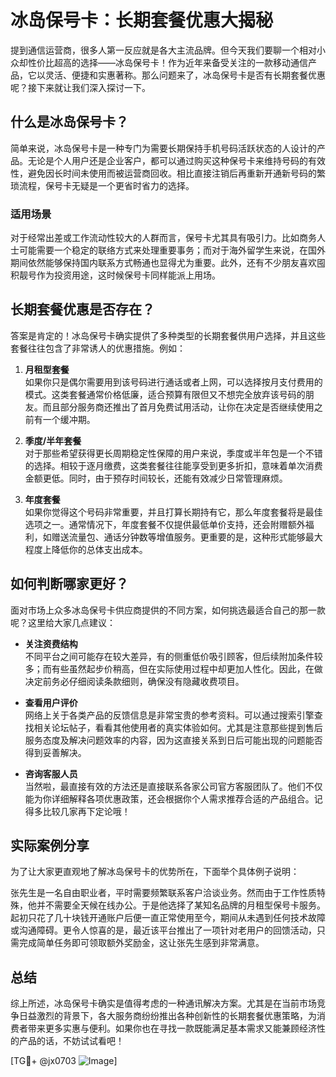 # 冰岛保号卡：长期套餐优惠大揭秘

提到通信运营商，很多人第一反应就是各大主流品牌。但今天我们要聊一个相对小众却性价比超高的选择——冰岛保号卡！作为近年来备受关注的一款移动通信产品，它以灵活、便捷和实惠著称。那么问题来了，冰岛保号卡是否有长期套餐优惠呢？接下来就让我们深入探讨一下。

## 什么是冰岛保号卡？

简单来说，冰岛保号卡是一种专门为需要长期保持手机号码活跃状态的人设计的产品。无论是个人用户还是企业客户，都可以通过购买这种保号卡来维持号码的有效性，避免因长时间未使用而被运营商回收。相比直接注销后再重新开通新号码的繁琐流程，保号卡无疑是一个更省时省力的选择。

### 适用场景

对于经常出差或工作流动性较大的人群而言，保号卡尤其具有吸引力。比如商务人士可能需要一个稳定的联络方式来处理重要事务；而对于海外留学生来说，在国外期间依然能够保持国内联系方式畅通也显得尤为重要。此外，还有不少朋友喜欢囤积靓号作为投资用途，这时候保号卡同样能派上用场。

## 长期套餐优惠是否存在？

答案是肯定的！冰岛保号卡确实提供了多种类型的长期套餐供用户选择，并且这些套餐往往包含了非常诱人的优惠措施。例如：

1. **月租型套餐**  
   如果你只是偶尔需要用到该号码进行通话或者上网，可以选择按月支付费用的模式。这类套餐通常价格低廉，适合预算有限但又不想完全放弃该号码的朋友。而且部分服务商还推出了首月免费试用活动，让你在决定是否继续使用之前有一个缓冲期。

2. **季度/半年套餐**  
   对于那些希望获得更长周期稳定性保障的用户来说，季度或半年包是一个不错的选择。相较于逐月缴费，这类套餐往往能享受到更多折扣，意味着单次消费金额更低。同时，由于预存时间较长，还能有效减少日常管理麻烦。

3. **年度套餐**  
   如果你觉得这个号码非常重要，并且打算长期持有它，那么年度套餐将是最佳选项之一。通常情况下，年度套餐不仅提供最低单价支持，还会附赠额外福利，如赠送流量包、通话分钟数等增值服务。更重要的是，这种形式能够最大程度上降低你的总体支出成本。

## 如何判断哪家更好？

面对市场上众多冰岛保号卡供应商提供的不同方案，如何挑选最适合自己的那一款呢？这里给大家几点建议：

- **关注资费结构**  
  不同平台之间可能存在较大差异，有的侧重低价吸引顾客，但后续附加条件较多；而有些虽然起步价稍高，但在实际使用过程中却更加人性化。因此，在做决定前务必仔细阅读条款细则，确保没有隐藏收费项目。

- **查看用户评价**  
  网络上关于各类产品的反馈信息是非常宝贵的参考资料。可以通过搜索引擎查找相关论坛帖子，看看其他使用者的真实体验如何。尤其是注意那些提到售后服务态度及解决问题效率的内容，因为这直接关系到日后可能出现的问题能否得到妥善解决。

- **咨询客服人员**  
  当然啦，最直接有效的方法还是直接联系各家公司官方客服团队了。他们不仅能为你详细解释各项优惠政策，还会根据你个人需求推荐合适的产品组合。记得多比较几家再下定论哦！

## 实际案例分享

为了让大家更直观地了解冰岛保号卡的优势所在，下面举个具体例子说明：

张先生是一名自由职业者，平时需要频繁联系客户洽谈业务。然而由于工作性质特殊，他并不需要全天候在线办公。于是他选择了某知名品牌的月租型保号卡服务。起初只花了几十块钱开通账户后便一直正常使用至今，期间从未遇到任何技术故障或沟通障碍。更令人惊喜的是，最近该平台推出了一项针对老用户的回馈活动，只需完成简单任务即可领取额外奖励金，这让张先生感到非常满意。

## 总结

综上所述，冰岛保号卡确实是值得考虑的一种通讯解决方案。尤其是在当前市场竞争日益激烈的背景下，各大服务商纷纷推出各种创新性的长期套餐优惠策略，为消费者带来更多实惠与便利。如果你也在寻找一款既能满足基本需求又能兼顾经济性的产品的话，不妨试试看吧！

[TG💪+ @jx0703 ![Image](https://github.com/user-attachments/assets/dbca1d08-cadb-493c-b0ec-ad6f7a83f270)]